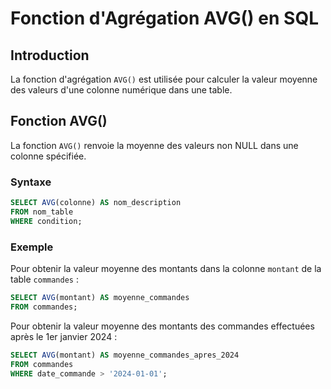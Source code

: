 # Fonction d'Agrégation AVG() en SQL

## Introduction

La fonction d'agrégation `AVG()` est utilisée pour calculer la valeur moyenne des valeurs d'une colonne numérique dans une table.

## Fonction AVG()

La fonction `AVG()` renvoie la moyenne des valeurs non NULL dans une colonne spécifiée.

### Syntaxe

```sql
SELECT AVG(colonne) AS nom_description
FROM nom_table
WHERE condition;
```

### Exemple

Pour obtenir la valeur moyenne des montants dans la colonne `montant` de la table `commandes` :

```sql
SELECT AVG(montant) AS moyenne_commandes
FROM commandes;
```

Pour obtenir la valeur moyenne des montants des commandes effectuées après le 1er janvier 2024 :

```sql
SELECT AVG(montant) AS moyenne_commandes_apres_2024
FROM commandes
WHERE date_commande > '2024-01-01';
```